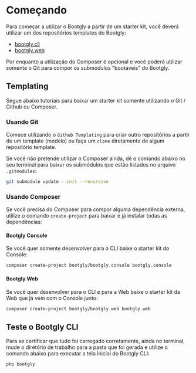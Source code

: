 # Começando

Para começar a utilizar o Bootgly a partir de um starter kit, você deverá utilizar um dos repositórios templates do Bootgly:

- [bootgly.cli](https://github.com/bootgly/bootgly.cli)
- [bootgly.web](https://github.com/bootgly/bootgly.web)

Por enquanto a utilização do Composer é opcional e você poderá utilizar somente o Git para compor os submódulos "bootáveis" do Bootgly.

## Templating

Segue abaixo tutoriais para baixar um starter kit somente utilizando o Git / Github ou Composer.

### Usando Git

Comece utilizando o `Github Templating` para criar outro repositórios a partir de um template (modelo) ou faça um `clone` diretamente de algum repositório template.

Se você não pretende utilizar o Composer ainda, dê o comando abaixo no seu terminal para baixar os submódulos que estão listados no arquivo `.gitmodules`:

```bash
git submodule update --init --recursive
```

### Usando Composer

Se você precisa do Composer para compor alguma dependência externa, utilize o comando `create-project` para baixar e já instalar todas as dependências:

#### Bootgly Console

Se você quer somente desenvolver para o CLI baixe o starter kit do Console:

```bash
composer create-project bootgly/bootgly.console bootgly.console
```

#### Bootgly Web

Se você quer desenvolver para o CLI e para a Web baixe o starter kit da Web que já vem com o Console junto:

```bash
composer create-project bootgly/bootgly.web bootgly.web
```

## Teste o Bootgly CLI

Para se certificar que tudo foi carregado corretamente, ainda no terminal, mude o diretório de trabalho para a pasta que foi gerada e utilize o comando abaixo para executar a tela inicial do Bootgly CLI:

```bash
php bootgly
```
